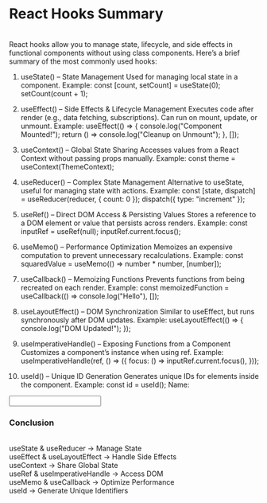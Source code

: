 <h1>React Hooks Summary</h1> <br>
React hooks allow you to manage state, lifecycle, and side effects in functional components without using class components. Here’s a brief summary of the most commonly used hooks: <br>

1. useState() – State Management
Used for managing local state in a component.
Example:
const [count, setCount] = useState(0);
setCount(count + 1);

2. useEffect() – Side Effects & Lifecycle Management
Executes code after render (e.g., data fetching, subscriptions).
Can run on mount, update, or unmount.
Example:
useEffect(() => {
  console.log("Component Mounted!");
  return () => console.log("Cleanup on Unmount");
}, []);

3. useContext() – Global State Sharing
Accesses values from a React Context without passing props manually.
Example:
const theme = useContext(ThemeContext);

4. useReducer() – Complex State Management
Alternative to useState, useful for managing state with actions.
Example:
const [state, dispatch] = useReducer(reducer, { count: 0 });
dispatch({ type: "increment" });

5. useRef() – Direct DOM Access & Persisting Values
Stores a reference to a DOM element or value that persists across renders.
Example:
const inputRef = useRef(null);
inputRef.current.focus();

6. useMemo() – Performance Optimization
Memoizes an expensive computation to prevent unnecessary recalculations.
Example:
const squaredValue = useMemo(() => number * number, [number]);

7. useCallback() – Memoizing Functions
Prevents functions from being recreated on each render.
Example:
const memoizedFunction = useCallback(() => console.log("Hello"), []);

8. useLayoutEffect() – DOM Synchronization
Similar to useEffect, but runs synchronously after DOM updates.
Example:
useLayoutEffect(() => {
  console.log("DOM Updated!");
});

9. useImperativeHandle() – Exposing Functions from a Component
Customizes a component’s instance when using ref.
Example:
useImperativeHandle(ref, () => ({
  focus: () => inputRef.current.focus(),
}));

10. useId() – Unique ID Generation
Generates unique IDs for elements inside the component.
Example:
const id = useId();
<label htmlFor={id}>Name:</label>
<input id={id} />

<h3>Conclusion</h3> <br>
useState & useReducer → Manage State <br>
useEffect & useLayoutEffect → Handle Side Effects <br>
useContext → Share Global State <br>
useRef & useImperativeHandle → Access DOM <br>
useMemo & useCallback → Optimize Performance <br>
useId → Generate Unique Identifiers <br>
